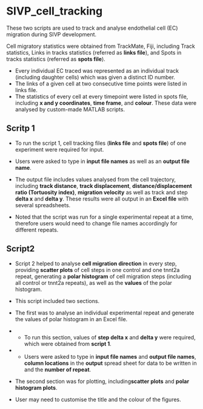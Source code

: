# SIVP_cell_tracking
These two scripts are used to track and analyse endothelial cell (EC) migration during SIVP development.

Cell migratory statistics were obtained from TrackMate, Fiji, including Track statistics, Links in tracks statistics (referred as **links file**), and Spots in tracks statistics (referred as **spots file**). 

- Every individual EC traced was represented as an individual track (including daughter cells) which was given a distinct ID number. 
- The links of a given cell at two consecutive time points were listed in links file. 
- The statistics of every cell at every timepoint were listed in spots file, including **x and y coordinates**, **time frame**, and **colour**. These data were analysed by custom-made MATLAB scripts.

## Scritp 1
- To run the script 1, cell tracking files (**links file** and **spots file**) of one experiment were required for input. 

- Users were asked to type in **input file names** as well as an **output file name**. 

- The output file includes values analysed from the cell trajectory, including **track distance**, **track displacement**, **distance/displacement ratio (Tortuosity index)**, **migration velocity** as well as track and step **delta x** and **delta y**. These results were all output in an **Excel file** with several spreadsheets. 

- Noted that the script was run for a single experimental repeat at a time, therefore users would need to change file names accordingly for different repeats.

## Script2
- Script 2 helped to analyse **cell migration direction** in every step, providing **scatter plots** of cell steps in one control and one tnnt2a repeat, generating a **polar histogram** of cell migration steps (including all control or tnnt2a repeats), as well as the **values** of the polar histogram. 

- This script included two sections.

- The first was to analyse an individual experimental repeat and generate the values of polar histogram in an Excel file. 

- - To run this section, values of **step delta x** and **delta y** were required, which were obtained from **script 1**. 
- - Users were asked to type in **input file names** and **output file names**, **column locations** in the **output** spread sheet for data to be written in and the **number of repeat**. 

- The second section was for plotting, including**scatter plots** and **polar histogram plots**. 
- User may need to customise the title and the colour of the figures.


